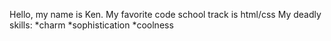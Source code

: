 Hello, my name is Ken.
My favorite code school track is html/css
My deadly skills:
*charm
*sophistication
*coolness
